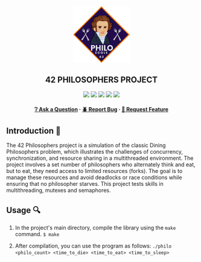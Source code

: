 <div align="center">
  <img src="img/philosophers.png" alt="Logo" width="150" height="150">
  <h2>42 PHILOSOPHERS PROJECT</h2>
    <a href= https://github.com/emre-mr246/42-evaluation><img src="https://img.shields.io/badge/score-100%20%2F%20100-success?style=for-the-badge"/></a>
    <a href= https://github.com/emre-mr246/42-evaluation><img src="https://img.shields.io/badge/circle-3-magenta?style=for-the-badge"/></a>
    <a href= https://github.com/emre-mr246/42-evaluation><img src="https://img.shields.io/badge/42-Evaluation-red?style=for-the-badge"/></a>
    <a href= https://github.com/emre-mr246/42-evaluation><img src="https://img.shields.io/github/last-commit/emre-mr246/42_ring3_philosophers?style=for-the-badge"/></a>
    <a href="https://42istanbul.com.tr/"><img src="https://img.shields.io/badge/42-ISTANBUL-white?style=for-the-badge"/></a>
   
<h4>
    <a href="https://github.com/emre-mr246/42_ring3_philosophers/issues">❔ Ask a Question</a>
  <span> · </span>
    <a href="https://github.com/emre-mr246/42_ring3_philosophers/issues">🪲 Report Bug</a>
  <span> · </span>
    <a href="https://github.com/emre-mr246/42_ring3_philosophers/issues">💬 Request Feature</a>
</h4>
</div>

## Introduction 🚀

The 42 Philosophers project is a simulation of the classic Dining Philosophers problem, which illustrates the challenges of concurrency, synchronization, and resource sharing in a multithreaded environment. The project involves a set number of philosophers who alternately think and eat, but to eat, they need access to limited resources (forks). The goal is to manage these resources and avoid deadlocks or race conditions while ensuring that no philosopher starves. This project tests skills in multithreading, mutexes and semaphores.

## Usage 🔍

1.  In the project's main directory, compile the library using the `make` command.
   `$ make` 
    
2.  After compilation, you can use the program as follows:
    `./philo <philo_count> <time_to_die> <time_to_eat> <time_to_sleep>`
